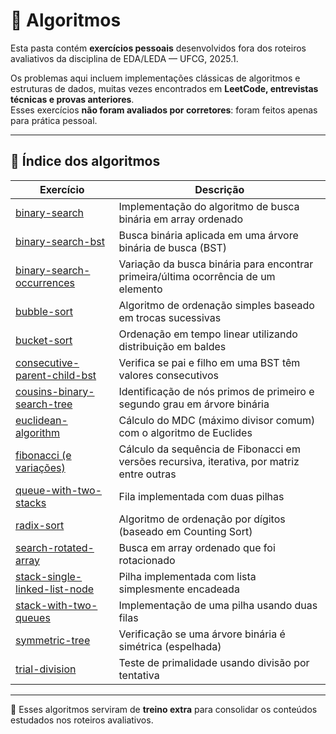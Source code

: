 # 📂 Algoritmos

Esta pasta contém **exercícios pessoais** desenvolvidos fora dos roteiros avaliativos da disciplina de EDA/LEDA — UFCG, 2025.1.  

Os problemas aqui incluem implementações clássicas de algoritmos e estruturas de dados, muitas vezes encontrados em **LeetCode, entrevistas técnicas e provas anteriores**.  
Esses exercícios **não foram avaliados por corretores**: foram feitos apenas para prática pessoal.

---

## 📌 Índice dos algoritmos

| Exercício | Descrição |
|-----------|-----------|
| [binary-search](./binary-search) | Implementação do algoritmo de busca binária em array ordenado |
| [binary-search-bst](./binary-search-bst) | Busca binária aplicada em uma árvore binária de busca (BST) |
| [binary-search-occurrences](./binary-search-occurrences) | Variação da busca binária para encontrar primeira/última ocorrência de um elemento |
| [bubble-sort](./bubble-sort) | Algoritmo de ordenação simples baseado em trocas sucessivas |
| [bucket-sort](./bucket-sort) | Ordenação em tempo linear utilizando distribuição em baldes |
| [consecutive-parent-child-bst](./consecutive-parent-child-bst) | Verifica se pai e filho em uma BST têm valores consecutivos |
| [cousins-binary-search-tree](./cousins-binary-search-tree) | Identificação de nós primos de primeiro e segundo grau em árvore binária |
| [euclidean-algorithm](./euclidean-algorithm) | Cálculo do MDC (máximo divisor comum) com o algoritmo de Euclides |
| [fibonacci (e variações)](./fibbonacci) | Cálculo da sequência de Fibonacci em versões recursiva, iterativa, por matriz entre outras |e
| [queue-with-two-stacks](./queue-with-two-stacks) | Fila implementada com duas pilhas |
| [radix-sort](./radix-sort) | Algoritmo de ordenação por dígitos (baseado em Counting Sort) |
| [search-rotated-array](./search-rotated-array) | Busca em array ordenado que foi rotacionado |
| [stack-single-linked-list-node](./stack-single-linked-list-node) | Pilha implementada com lista simplesmente encadeada |
| [stack-with-two-queues](./stack-with-two-queues) | Implementação de uma pilha usando duas filas |
| [symmetric-tree](./symmetric-tree) | Verificação se uma árvore binária é simétrica (espelhada) |
| [trial-division](./trial-division) | Teste de primalidade usando divisão por tentativa |
---

🧠 Esses algoritmos serviram de **treino extra** para consolidar os conteúdos estudados nos roteiros avaliativos.
